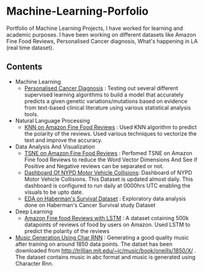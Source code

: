 # Machine-Learning-Porfolio
Portfolio of Machine Learning Projects, I have worked for learning and academic purposes.
I have been working on different datasets like Amazon Fine Food Reviews, Personalised
Cancer diagnosis, What's happening in LA (real time dataset).

## Contents
* Machine Learning
  * [Personalised Cancer Diagnosis](https://github.com/raj5287/Machine-Learning-Porfolio/blob/master/PersonalizedCancerDiagnosis.ipynb) : Testing out several different supervised learning algorithms to build a model that accurately predicts a given genetic variations/mutations based on evidence from text-based clinical literature using various statistical analysis tools.
* Natural Language Processing
  * [KNN on Amazon Fine Food Reviews](https://github.com/raj5287/Machine-Learning-Porfolio/blob/master/Knn%20on%20Amazon%20food%20using%204%20methods.ipynb) : Used KNN algorithm to predict the polarity of the reviews. Used various techniques to vectorize the text and improve the accuracy.
* Data Analysis And Visualization
  * [TSNE on Amazon Fine Food Reviews](https://github.com/raj5287/Machine-Learning-Porfolio/blob/master/TSNE.ipynb) : Perfomed TSNE on Amazon Fine food Reviews to reduce the Word Vector Dimensions And See if Positive and Negative reviews can be separated or not.
  * [Dashboard Of NYPD Motor Vehicle Collisions](https://www.kaggle.com/raj5287/nypd-motor-vehicle-collisions): Dashboard of NYPD Motor Vehicle Collisions. This Dataset is updated almost daily. This dashboard is configured to run daily at 0000hrs UTC enabling the visuals to be upto date.
  * [EDA on Haberman's Survival Dataset](https://github.com/raj5287/Machine-Learning-Porfolio/blob/master/haberman's%20dataset%20case%20study.ipynb) : Exploratory data analysis done on Haberman's Cancer Survival study Dataset
* Deep Learning
  * [Amazon Fine food Reviews with LSTM](https://www.kaggle.com/raj5287/amazon-fine-food-reviews-using-lstm) : A dataset cotaining 500k datapoints of reviews of food by users on Amazon. Used LSTM to predict the polarity of the reviews
 * [Music Generation Using Char RNN](https://www.kaggle.com/raj5287/music-generation-using-char-rnn?scriptVersionId=12557822) : Generating a good quality music after training on around 1850 data points. The datset has been downloaded from http://trillian.mit.edu/~jc/music/book/oneills/1850/X/ . The dataset contains music in abc format and music is generated using Character Rnn.
